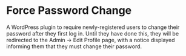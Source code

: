 # Force Password Change

A WordPress plugin to require newly-registered users to change their password after they first log in. Until they have done this, they will be redirected to the Admin -> Edit Profile page, with a notice displayed informing them that they must change their password.